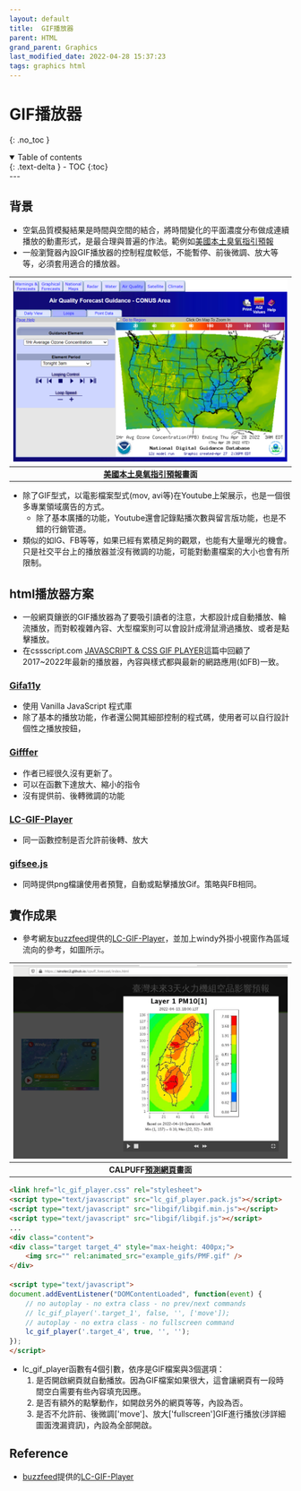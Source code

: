 ```yaml
---
layout: default
title:  GIF播放器
parent: HTML
grand_parent: Graphics
last_modified_date: 2022-04-28 15:37:23
tags: graphics html
---
```


# GIF播放器

{: .no_toc }

<details open markdown="block">
  <summary>
    Table of contents
  </summary>
  {: .text-delta }
- TOC
{:toc}
</details>
---

## 背景
- 空氣品質模擬結果是時間與空間的結合，將時間變化的平面濃度分布做成連續播放的動畫形式，是最合理與普遍的作法。範例如[美國本土臭氧指引預報](https://airquality.weather.gov/sectors/conusLoop.php#tabs)
- 一般瀏覽器內設GIF播放器的控制程度較低，不能暫停、前後微調、放大等等，必須套用適合的播放器。


| ![O3_CONUS.PNG](https://raw.githubusercontent.com/sinotec2/Focus-on-Air-Quality/main/assets/images/O3_CONUS.PNG)|
|:-:|
| <b>[美國本土臭氧指引預報](https://airquality.weather.gov/sectors/conusLoop.php#tabs)畫面</b>|

- 除了GIF型式，以電影檔案型式(mov, avi等)在Youtube上架展示，也是一個很多專業領域廣告的方式。
  - 除了基本廣播的功能，Youtube還會記錄點播次數與留言版功能，也是不錯的行銷管道。
- 類似的如IG、FB等等，如果已經有累積足夠的觀眾，也能有大量曝光的機會。只是社交平台上的播放器並沒有微調的功能，可能對動畫檔案的大小也會有所限制。

## html播放器方案
- 一般網頁鑲嵌的GIF播放器為了要吸引讀者的注意，大都設計成自動播放、輪流播放，而對較複雜內容、大型檔案則可以會設計成滑鼠滑過播放、或者是點擊播放。
- 在cssscript.com [JAVASCRIPT & CSS GIF PLAYER](https://www.cssscript.com/tag/gif-player/)這篇中回顧了2017~2022年最新的播放器，內容與樣式都與最新的網路應用(如FB)一致。

### [Gifa11y](https://github.com/search?q=Gifa11y)
- 使用 Vanilla JavaScript 程式庫
- 除了基本的播放功能，作者還公開其細部控制的程式碼，使用者可以自行設計個性之播放按鈕，
### [Gifffer](https://github.com/krasimir/gifffer/)
- 作者已經很久沒有更新了。
- 可以在函數下達放大、縮小的指令
- 沒有提供前、後轉微調的功能

### [LC-GIF-Player](https://github.com/LCweb-ita/LC-GIF-Player)
- 同一函數控制是否允許前後轉、放大

### [gifsee.js](https://github.com/klombomb/gifsee.js)
- 同時提供png檔讓使用者預覽，自動或點擊播放Gif。策略與FB相同。

## 實作成果
- 參考網友[buzzfeed](https://github.com/buzzfeed)提供的[LC-GIF-Player](https://github.com/LCweb-ita/LC-GIF-Player)，並加上windy外掛小視窗作為區域流向的參考，如圖所示。

| ![cpuff_forecast.png](https://raw.githubusercontent.com/sinotec2/Focus-on-Air-Quality/main/assets/images/cpuff_forecast.png)|
|:-:|
| <b>CALPUFF[預測網頁](https://sinotec2.github.io/cpuff_forecast/)畫面</b>|

```html
<link href="lc_gif_player.css" rel="stylesheet">
<script type="text/javascript" src="lc_gif_player.pack.js"></script>
<script type="text/javascript" src="libgif/libgif.min.js"></script>
<script type="text/javascript" src="libgif/libgif.js"></script>
...
<div class="content">
<div class="target target_4" style="max-height: 400px;">
    <img src="" rel:animated_src="example_gifs/PMF.gif" />
</div>

<script type="text/javascript">
document.addEventListener("DOMContentLoaded", function(event) {
    // no autoplay - no extra class - no prev/next commands
    // lc_gif_player('.target_1', false, '', ['move']);   
    // autoplay - no extra class - no fullscreen command
    lc_gif_player('.target_4', true, '', '');    
});
</script>
```
- lc_gif_player函數有4個引數，依序是GIF檔案與3個選項：
  1. 是否開啟網頁就自動播放。因為GIF檔案如果很大，這會讓網頁有一段時間空白需要有些內容填充因應。
  1. 是否有額外的點擊動作，如開啟另外的網頁等等，內設為否。
  1. 是否不允許前、後微調['move']、放大['fullscreen']GIF進行播放(涉詳細圖面洩漏資訊)，內設為全部開啟。

## Reference
- [buzzfeed](https://github.com/buzzfeed)提供的[LC-GIF-Player](https://github.com/LCweb-ita/LC-GIF-Player)